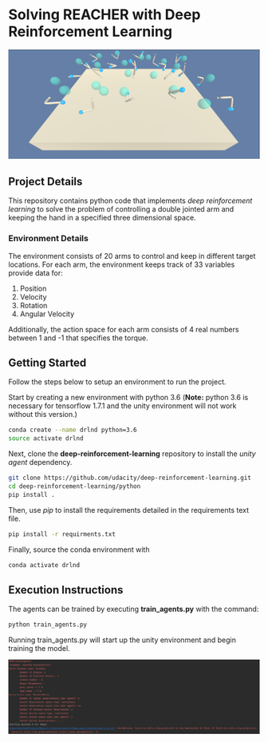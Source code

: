 # Solving REACHER with Deep Reinforcement Learning

![image-20220516022528231](./images/image-2022051602224445311.png)

## Project Details 

This repository contains python code that implements _deep reinforcement learning_ to solve the problem of controlling a double jointed arm and keeping the hand in a specified three dimensional space.

### Environment Details

The environment consists of 20 arms to control and keep in different target locations. For each arm, the environment keeps track of 33 variables provide data for:

1. Position
2. Velocity
3. Rotation
4. Angular Velocity

Additionally, the action space for each arm consists of 4 real numbers between 1 and -1 that specifies the torque.

## Getting Started

Follow the steps below to setup an environment to run the project.

Start by creating a new environment with python 3.6 (**Note:** python 3.6 is necessary for tensorflow 1.7.1 and the unity environment will not work without this version.)

```bash
conda create --name drlnd python=3.6
source activate drlnd
```

Next, clone the __deep-reinforcement-learning__ repository to install the _unity agent_ dependency.

```bash
git clone https://github.com/udacity/deep-reinforcement-learning.git
cd deep-reinforcement-learning/python
pip install .
```

Then, use _pip_ to install the requirements detailed in the requirements text file.

```bash
pip install -r requirments.txt
```

Finally, source the conda environment with

```bash
conda activate drlnd
```

## Execution Instructions

The agents can be trained by executing __train_agents.py__ with the command:

```python
python train_agents.py
```

Running train_agents.py will start up the unity environment and begin training the model.

![image-20220516022244453](./images/image-20220516022244453.png)


